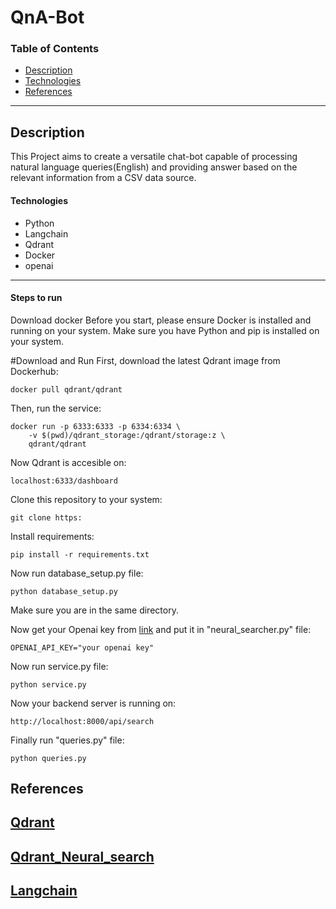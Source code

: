 # QnA-Bot

### Table of Contents

- [Description](#description)
- [Technologies](#technology)
- [References](#references)

---

## Description
This Project aims to create a versatile chat-bot capable of processing natural language queries(English) and providing answer based on the relevant information from a CSV data source. 


#### Technologies

- Python
- Langchain
- Qdrant
- Docker 
- openai

---


#### Steps to run
Download docker
Before you start, please ensure Docker is installed and running on your system.
Make sure you have Python and pip is installed on your system.


#Download and Run
First, download the latest Qdrant image from Dockerhub:
```pip
docker pull qdrant/qdrant
```

Then, run the service:
```pip
docker run -p 6333:6333 -p 6334:6334 \
    -v $(pwd)/qdrant_storage:/qdrant/storage:z \
    qdrant/qdrant
```

Now Qdrant is accesible on:
```pip
localhost:6333/dashboard
```

Clone this repository to your system:
```pip
git clone https:
```
Install requirements:
```pip
pip install -r requirements.txt
```

Now run database_setup.py file:
```pip
python database_setup.py
```

Make sure you are in the same directory.

Now get your Openai key  from [link](https://platform.openai.com/api-keys) and put it in "neural_searcher.py" file:
```pip
OPENAI_API_KEY="your openai key"
```

Now run service.py file:
```pip
python service.py
```

Now your backend server is running on:
```pip
http://localhost:8000/api/search
```

Finally run "queries.py" file:
```pip
python queries.py
```









## References
[Qdrant](https://qdrant.tech/documentation/quick-start/)
---
[Qdrant_Neural_search](https://qdrant.tech/documentation/tutorials/neural-search/)
---
[Langchain](https://python.langchain.com/docs/modules/chains/foundational/llm_chain)
---


